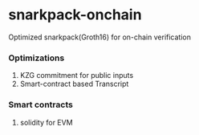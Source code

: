 # snarkpack-onchain
Optimized snarkpack(Groth16) for on-chain verification

### Optimizations
1. KZG commitment for public inputs
2. Smart-contract based Transcript

### Smart contracts
1. solidity for EVM
